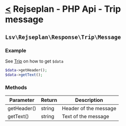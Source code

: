 [<](../../index.md) Rejseplan - PHP Api - Trip message
============================================================

## `Lsv\Rejseplan\Response\Trip\Message`

### Example

See [Trip](Trip.md) on how to get `$data`

```php
$data->getHeader();
$data->getText();
```

### Methods

| Parameter | Return | Description |
| --- | --- | --- |
| getHeader() | string | Header of the message |
| getText() | string | Text of the message |
